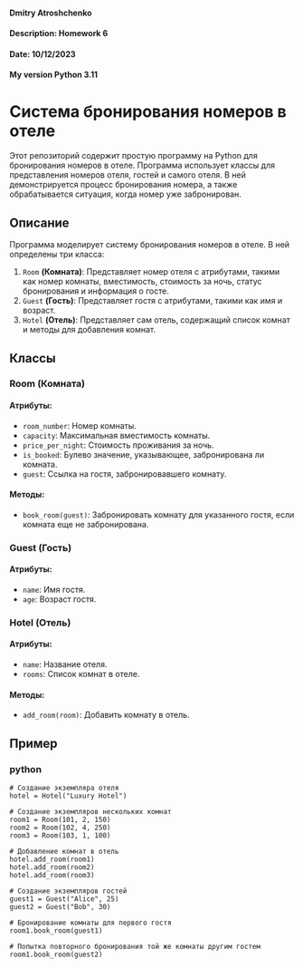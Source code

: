 #### Dmitry Atroshchenko
#### Description: Homework 6
#### Date: 10/12/2023
#### My version Python 3.11


  
# **Система бронирования номеров в отеле**
Этот репозиторий содержит простую программу на Python для бронирования номеров в отеле. Программа использует классы для представления номеров отеля, гостей и самого отеля. В ней демонстрируется процесс бронирования номера, а также обрабатывается ситуация, когда номер уже забронирован.

## **Описание**
Программа моделирует систему бронирования номеров в отеле. В ней определены три класса:
1. `Room` **(Комната)**: Представляет номер отеля с атрибутами, такими как номер комнаты, вместимость, стоимость за ночь, статус бронирования и информация о госте.
2. `Guest` **(Гость)**: Представляет гостя с атрибутами, такими как имя и возраст.
3. `Hotel` **(Отель)**: Представляет сам отель, содержащий список комнат и методы для добавления комнат.

## **Классы**
### **Room (Комната)**
#### **Атрибуты:**
- `room_number`: Номер комнаты.
- `capacity`: Максимальная вместимость комнаты.
- `price_per_night`: Стоимость проживания за ночь.
- `is_booked`: Булево значение, указывающее, забронирована ли комната.
- `guest`: Ссылка на гостя, забронировавшего комнату.  
#### **Методы:**
- `book_room(guest)`: Забронировать комнату для указанного гостя, если комната еще не забронирована.

### **Guest (Гость)**
#### **Атрибуты:**
- `name`: Имя гостя.
- `age`: Возраст гостя.

### **Hotel (Отель)**
#### **Атрибуты:**
- `name`: Название отеля.
- `rooms`: Список комнат в отеле.  
#### **Методы:**
- `add_room(room)`: Добавить комнату в отель.
## **Пример**
### python
```
# Создание экземпляра отеля
hotel = Hotel("Luxury Hotel")

# Создание экземпляров нескольких комнат
room1 = Room(101, 2, 150)
room2 = Room(102, 4, 250)
room3 = Room(103, 1, 100)

# Добавление комнат в отель
hotel.add_room(room1)
hotel.add_room(room2)
hotel.add_room(room3)

# Создание экземпляров гостей
guest1 = Guest("Alice", 25)
guest2 = Guest("Bob", 30)

# Бронирование комнаты для первого гостя
room1.book_room(guest1)

# Попытка повторного бронирования той же комнаты другим гостем
room1.book_room(guest2)
```
